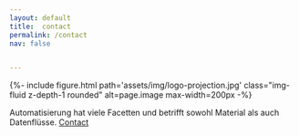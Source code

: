 ```yaml
---
layout: default
title:  contact
permalink: /contact
nav: false


---
```


{%- include figure.html
   path='assets/img/logo-projection.jpg'
   class="img-fluid z-depth-1 rounded"
   alt=page.image
   max-width=200px -%}

Automatisierung hat viele Facetten und betrifft sowohl Material als auch Datenfl&uuml;sse.
<a href="mailto:{{ info@smartlab.network }}">Contact</a>